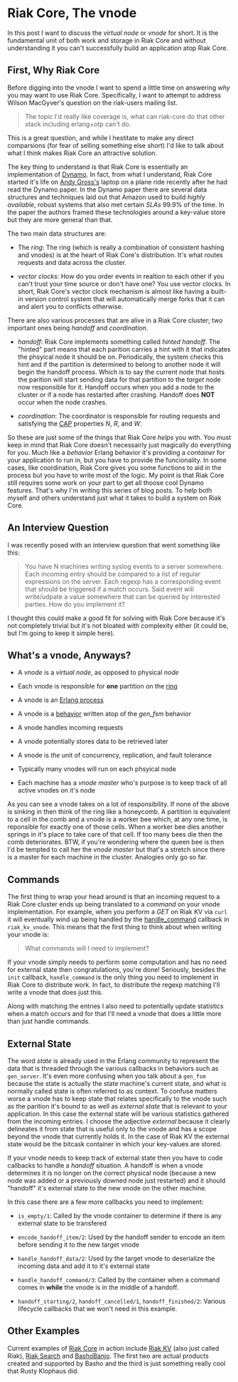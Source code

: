 Riak Core, The vnode
==========

In this post I want to discuss the _virtual node_ or _vnode_ for short.  It is the fundamental unit of both work and storage in Riak Core and without understanding it you can't successfully build an application atop Riak Core.

First, Why Riak Core
----------

Before digging into the vnode I want to spend a little time on answering _why_ you may want to use Riak Core.  Specifically, I want to attempt to address Wilson MacGyver's question on the riak-users mailing list.

> The topic I'd really like coverage is, what can riak-core do that other stack including erlang+otp can't do.

This is a great question, and while I hestitate to make any direct comparsions (for fear of selling something else short) I'd like to talk about what I think makes Riak Core an attractive solution.

The key thing to understand is that Riak Core is essentially an implementation of [Dynamo](http://www.allthingsdistributed.com/2007/10/amazons_dynamo.html).  In fact, from what I understand, Riak Core started it's life on [Andy Gross's](https://github.com/argv0) laptop on a plane ride recently after he had read the Dynamo paper.  In the Dynamo paper there are several data structures and techniques laid out that Amazon used to build _highly available_, robust systems that also met certain _SLAs_ 99.9% of the time.  In the paper the authors framed these technologies around a key-value store but they are more general than that.

The two main data structures are:

* The _ring_: The ring (which is really a combination of consistent hashing and vnodes) is at the heart of Riak Core's distribution.  It's what routes requests and data across the cluster.

* _vector clocks_: How do you order events in realtion to each other if you can't trust your time source or don't have one?  You use vector clocks.  In short, Riak Core's vector clock mechanism is almost like having a built-in version control system that will automatically merge forks that it can and alert you to conflicts otherwise.

There are also various processes that are alive in a Riak Core cluster; two important ones being _handoff_ and _coordination_.

* _handoff_: Riak Core implements something called _hinted handoff_.  The "hinted" part means that each parition carries a hint with it that indicates the phsyical node it should be on.  Periodically, the system checks this hint and if the partition is determined to belong to another node it will begin the handoff process.  Which is to say the current node that hosts the parition will start sending data for that partition to the _target_ node now responsible for it.  Handoff occurs when you add a node to the cluster or if a node has restarted after crashing.  Handoff does **NOT** occur when the node crashes.

* _coordination_: The coordinator is responsible for routing requests and satisfying the [CAP](http://www.julianbrowne.com/article/viewer/brewers-cap-theorem) properties _N_, _R_, and _W_.

So these are just some of the things that Riak Core _helps_ you with.  You must keep in mind that Riak Core doesn't necessairly just magically do everything for you.  Much like a _behavior_ Erlang behavior it's providing a _container_ for your application to run in, but you have to provide the funcionality.  In some cases, like coordination, Riak Core gives you some functions to aid in the process but you have to write most of the logic.  My point is that Riak Core still requires some work on your part to get all thoose cool Dynamo features.  That's why I'm writing this series of blog posts.  To help both myself and others understand just what it takes to build a system on Riak Core.


An Interview Question
----------

I was recently posed with an interview question that went something like this:

> You have N machines writing syslog events to a server somewhere.  Each incoming entry should be compared to a list of regular expressions on the server.  Each regexp has a corresponding event that should be triggered if a match occurs.  Said event will write/udpate a value somewhere that can be queried by interested parties.  How do you implement it?

I thought this could make a good fit for solving with Riak Core because it's not completely trivial but it's not bloated with complexity either (it could be, but I'm going to keep it simple here).


What's a vnode, Anyways?
----------

* A _vnode_ is a _virtual node_, as opposed to physical _node_

* Each vnode is responsible for **one** partition on the [ring](http://wiki.basho.com/An-Introduction-to-Riak.html#Clustering)

* A vnode is an [Erlang process](http://www.erlang.org/doc/reference_manual/processes.html)

* A vnode is a [behavior](http://www.erlang.org/doc/design_principles/fsm.html) written atop of the _gen\_fsm_  behavior

* A vnode handles incoming requests

* A vnode potentially stores data to be retrieved later

* A vnode is _the_ unit of concurrency, replication, and fault tolerance

* Typically many vnodes will run on each phsyical node

* Each machine has a _vnode master_ who's purpose is to keep track of all active vnodes on it's node

As you can see a vnode takes on a lot of responsibility.  If none of the above is sinking in then think of the ring like a honeycomb.  A partition is equivalent to a cell in the comb and a vnode is a  worker bee which, at any one time, is reponsible for exactly one of those cells.  When a worker bee dies another springs in it's place to take care of that cell.  If too many bees die then the comb deteriorates.  BTW, if you're wondering where the queen bee is then I'd be tempted to call her the _vnode master_ but that's a stretch since there is a master for each machine in the cluster.  Analogies only go so far.


Commands
----------

The first thing to wrap your head around is that an incoming request to a Riak Core cluster ends up being translated to a _command_ on your vnode implementation.  For example, when you perform a _GET_ on Riak KV via `curl` it will eventually wind up being handled by the [handle_command](https://github.com/basho/riak_kv/blob/riak_kv-0.14.0/src/riak_kv_vnode.erl#L171) callback in `riak_kv_vnode`.  This means that the first thing to think about when writing your vnode is:

> What commands will I need to implement?

If your vnode simply needs to perform some computation and has no need for external state then congratulations, you're done!  Seriously, besides the `init` callback, `handle_command` is the only thing you need to implement in Riak Core to distribute work.  In fact, to distribute the regexp matching I'll write a vnode that does just this.

Along with matching the entries I also need to potentially update statistics when a match occurs and for that I'll need a vnode that does a little more than just handle commands.

External State
----------

The word _state_ is already used in the Erlang community to represent the data that is threaded through the various callbacks in behaviors such as `gen_server`.  It's even more confusing when you talk about a `gen_fsm` because the state is actually the state machine's current state, and what is normally called state is often referred to as context.  To confuse matters worse a vnode has to keep state that relates specifically to the vnode such as the parition it's bound to as well as _external state_ that is relevant to your application.  In this case the external state will be various statistics gathered from the incoming entries.  I choose the adjective _external_ because it clearly delineates it from state that is useful only to the vnode and has a scope beyond the vnode that currently holds it.  In the case of Riak KV the external state would be the bitcask container in which your key-values are stored.

If your vnode needs to keep track of external state then you have to code callbacks to handle a _handoff_ situation.  A handoff is when a vnode determines it is no longer on the correct physical node (because a new node was added or a previously downed node just restarted) and it should "handoff" it's external state to the new vnode on the other machine.

In this case there are a few more callbacks you need to implement:

* `is_empty/1`: Called by the vnode container to determine if there is any external state to be transfered

* `encode_handoff_item/2`: Used by the handoff sender to encode an item before sending it to the new target vnode

* `handle_handoff_data/2`: Used by the target vnode to deserialize the incoming data and add it to it's external state

* `handle_handoff_command/3`: Called by the container when a command comes in **while** the vnode is in the middle of a handoff.

* `handoff_starting/2`, `handoff_cancelled/1`, `handoff_finished/2`: Various lifecycle callbacks that we won't need in this example.


Other Examples
----------

Current examples of [Riak Core](https://github.com/basho/riak_core)  in action include [Riak KV](https://github.com/basho/riak_kv) (also just called Riak), [Riak Search](https://github.com/basho/riak_search) and [BashoBanjo](https://github.com/rklophaus/BashoBanjo).  The first two are actual products created and supported by Basho and the third is just something really cool that Rusty Klophaus did.

